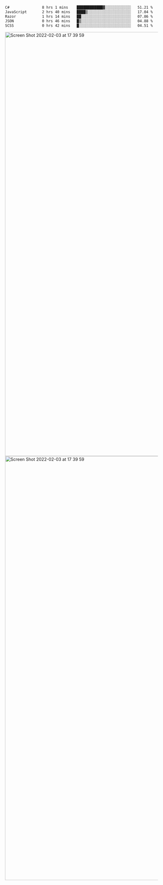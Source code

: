 <!--START_SECTION:waka-->

```txt
C#               8 hrs 1 mins    ████████████▓░░░░░░░░░░░░   51.21 %
JavaScript       2 hrs 40 mins   ████▒░░░░░░░░░░░░░░░░░░░░   17.04 %
Razor            1 hrs 14 mins   ██░░░░░░░░░░░░░░░░░░░░░░░   07.86 %
JSON             0 hrs 46 mins   █▒░░░░░░░░░░░░░░░░░░░░░░░   04.88 %
SCSS             0 hrs 42 mins   █░░░░░░░░░░░░░░░░░░░░░░░░   04.51 %
```

<!--END_SECTION:waka-->

<img width="1400" alt="Screen Shot 2022-02-03 at 17 39 59" src="https://user-images.githubusercontent.com/45716542/152387304-f2b60485-53a6-4f4b-a818-5cefb1b0c0ae.png">
<img width="1400" alt="Screen Shot 2022-02-03 at 17 39 59" src="https://user-images.githubusercontent.com/45716542/152387273-ea5cdf21-2a45-44da-8bef-00c1763b1d42.png">
